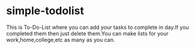 # simple-todolist
This is To-Do-List where you can add your tasks to complete in day.If you completed them then just delete them.You can make lists for your work,home,college,etc as many as you can.  
